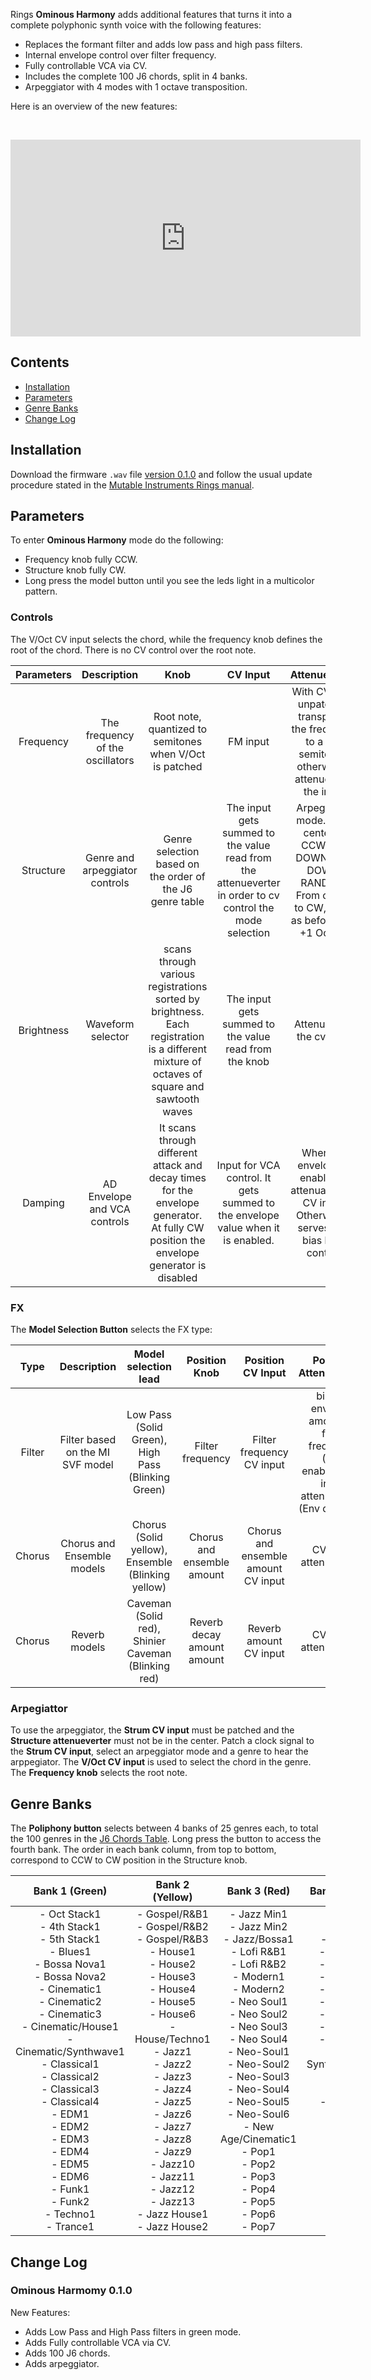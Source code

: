 <!--
.. title: Rings Ominous Harmony
.. slug: rings-ominous-harmony
.. date: 2023-11-01 17:41:35 UTC-05:00
.. tags: 
.. category: 
.. link: 
.. description: 
.. type: text
-->

Rings **Ominous Harmony** adds additional features that turns it into a complete polyphonic synth voice with the following features:

- Replaces the formant filter and adds low pass and high pass filters.
- Internal envelope control over filter frequency.
- Fully controllable VCA via CV.
- Includes the complete 100 J6 chords, split in 4 banks.
- Arpeggiator with 4 modes with 1 octave transposition.

Here is an overview of the new features:

&nbsp;

<p align="center"><iframe width="560" height="315" src="https://www.youtube.com/embed/FZFHOwKZnD8" title="YouTube video player" frameborder="0" allow="accelerometer; autoplay; clipboard-write; encrypted-media; gyroscope; picture-in-picture; web-share" allowfullscreen></iframe></p>

## Contents

- [Installation](#installation)
- [Parameters](#parameters)
- [Genre Banks](#genre-banks)
- [Change Log](#change-log)

## Installation

Download the firmware `.wav` file [version 0.1.0](https://github.com/leandrob13/eurorack/releases/tag/v0.2.0) and follow the usual update procedure stated in the [Mutable Instruments Rings manual](https://pichenettes.github.io/mutable-instruments-documentation/modules/rings/manual/).

## Parameters

To enter **Ominous Harmony** mode do the following:

- Frequency knob fully CCW.
- Structure knob fully CW.
- Long press the model button until you see the leds light in a multicolor pattern. 

### Controls

The V/Oct CV input selects the chord, while the frequency knob defines the root of the chord. There is no CV control over the root note. 

| Parameters |           Description            |                                                                    Knob                                                                    |                                                 CV Input                                                 |                                                    Attenueverter                                                    |
|:----------:|:--------------------------------:|:------------------------------------------------------------------------------------------------------------------------------------------:|:--------------------------------------------------------------------------------------------------------:|:-------------------------------------------------------------------------------------------------------------------:|
| Frequency  | The frequency of the oscillators |                                          Root note, quantized to semitones when V/Oct is patched                                           |                                                 FM input                                                 |      With CV input unpatched, transposes the frequency to a few semitones, otherwise it attenueverts the input      |
| Structure  |  Genre and arpeggiator controls  |                                          Genre selection based on the order of the J6 genre table                                          | The input gets summed to the value read from the attenueverter in order to cv control the mode selection |  Arpeggiator mode. From center to CCW: UP, DOWN, UP-DOWN, RANDOM. From center to CW, same as before with +1 Octave  |
| Brightness |        Waveform selector         | scans through various registrations sorted by brightness. Each registration is a different mixture of octaves of square and sawtooth waves |                          The input gets summed to the value read from the knob                           |                                              Attenueverts the cv input                                              |
|  Damping   |   AD Envelope and VCA controls   |   It scans through different attack and decay times for the envelope generator. At fully CW position the envelope generator is disabled    |             Input for VCA control. It gets summed to the envelope value when it is enabled.              |       When the envelope is enabled, it attenuates the CV input. Otherwise it serves as a bias level control.        |

### FX

The **Model Selection Button** selects the FX type:

|  Type  |           Description            |                Model selection lead                 |       Position Knob        |          Position CV Input          |                                      Position Attenueverter                                      |
|:------:|:--------------------------------:|:---------------------------------------------------:|:--------------------------:|:-----------------------------------:|:------------------------------------------------------------------------------------------------:|
| Filter | Filter based on the MI SVF model | Low Pass (Solid Green), High Pass (Blinking Green)  |      Filter frequency      |      Filter frequency CV input      | bipolar envelope amount to filter frequency (Env enabled), CV input attenueverter (Env disabled) |
| Chorus |    Chorus and Ensemble models    |  Chorus (Solid yellow), Ensemble (Blinking yellow)  | Chorus and ensemble amount | Chorus and ensemble amount CV input |                                      CV input attenueverter                                      |
| Chorus |          Reverb models           | Caveman (Solid red), Shinier Caveman (Blinking red) | Reverb decay amount amount |       Reverb amount CV input        |                                      CV input attenueverter                                      |

### Arpegiattor

To use the arpeggiator, the **Strum CV input** must be patched and the **Structure attenueverter** must not be in the center. Patch a clock signal to the **Strum CV input**, select an arpeggiator mode and a genre to hear the arppegiator.
The **V/Oct CV input** is used to select the chord in the genre. The **Frequency knob** selects the root note.

## Genre Banks

The **Poliphony button** selects between 4 banks of 25 genres each, to total the 100 genres in the [J6 Chords Table](https://static.roland.com/manuals/J-6_manual_v102/eng/28645807.html). Long press the button to access the fourth bank. The order in each bank column, from top to bottom, correspond to CCW to CW position in the Structure knob.

|                                                                                                                                                                                                                    Bank 1 (Green)                                                                                                                                                                                                                    |                                                                                                                                                                                    Bank 2 (Yellow)                                                                                                                                                                                    |                                                                                                                                                                                                 Bank 3 (Red)                                                                                                                                                                                                  |                                                                                                                                                                                                                 Bank 4 (Rainbow)                                                                                                                                                                                                                 |
|:----------------------------------------------------------------------------------------------------------------------------------------------------------------------------------------------------------------------------------------------------------------------------------------------------------------------------------------------------------------------------------------------------------------------------------------------------:|:-------------------------------------------------------------------------------------------------------------------------------------------------------------------------------------------------------------------------------------------------------------------------------------------------------------------------------------------------------------------------------------:|:-------------------------------------------------------------------------------------------------------------------------------------------------------------------------------------------------------------------------------------------------------------------------------------------------------------------------------------------------------------------------------------------------------------:|:------------------------------------------------------------------------------------------------------------------------------------------------------------------------------------------------------------------------------------------------------------------------------------------------------------------------------------------------------------------------------------------------------------------------------------------------:|
| - Oct Stack1 <br/> - 4th Stack1 <br/> - 5th Stack1 <br/> - Blues1 <br/> - Bossa Nova1 <br/> - Bossa Nova2 <br/> - Cinematic1 <br/> - Cinematic2 <br/> - Cinematic3 <br/> - Cinematic/House1 <br/> - Cinematic/Synthwave1 <br/> - Classical1 <br/> - Classical2 <br/> - Classical3 <br/> - Classical4 <br/> - EDM1 <br/> - EDM2 <br/> - EDM3 <br/> - EDM4 <br/> - EDM5 <br/> - EDM6 <br/> - Funk1 <br/> - Funk2 <br/> - Techno1 <br/> - Trance1 <br/> | - Gospel/R&B1 <br/>- Gospel/R&B2 <br/>- Gospel/R&B3 <br/>- House1 <br/>- House2 <br/>- House3 <br/>- House4 <br/>- House5 <br/>- House6 <br/>- House/Techno1 <br/>- Jazz1 <br/>- Jazz2 <br/>- Jazz3 <br/>- Jazz4 <br/>- Jazz5 <br/>- Jazz6 <br/>- Jazz7 <br/>- Jazz8 <br/>- Jazz9 <br/>- Jazz10 <br/>- Jazz11 <br/>- Jazz12 <br/>- Jazz13 <br/>- Jazz House1 <br/>- Jazz House2 <br/> | - Jazz Min1 <br/>- Jazz Min2 <br/>- Jazz/Bossa1 <br/>- Lofi R&B1 <br/>- Lofi R&B2 <br/>- Modern1 <br/>- Modern2 <br/>- Neo Soul1 <br/>- Neo Soul2 <br/>- Neo Soul3 <br/>- Neo Soul4 <br/>- Neo-Soul1 <br/>- Neo-Soul2 <br/>- Neo-Soul3 <br/>- Neo-Soul4 <br/>- Neo-Soul5 <br/>- Neo-Soul6 <br/>- New Age/Cinematic1 <br/>- Pop1 <br/>- Pop2 <br/>- Pop3 <br/>- Pop4 <br/>- Pop5 <br/>- Pop6 <br/>- Pop7 <br/> | - Pop Min1 <br/>- Pop Min2 <br/>- Pop/Synth1 <br/>- Synthwave1 <br/>- Synthwave2 <br/>- Synthwave3 <br/>- Synthwave4 <br/>- Synthwave5 <br/>- Synthwave6 <br/>- Synthwave7 <br/>- Synthwave8 <br/>- Synthwave/House1 <br/>- Trad Maj1 <br/>- Trad Min1 <br/>- Trad Min 21 <br/>- Utility1 <br/>- Utility2 <br/>- Utility3 <br/>- Utility4 <br/>- Utility5 <br/>- Utility6 <br/>- Utility7 <br/>- Utility8 <br/>- Utility9 <br/>- Utility10 <br/> |

## Change Log

### Ominous Harmomy 0.1.0

New Features:

- Adds Low Pass and High Pass filters in green mode.
- Adds Fully controllable VCA via CV.
- Adds 100 J6 chords.
- Adds arpeggiator.